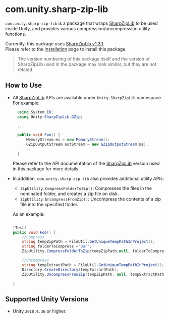 # com.unity.sharp-zip-lib

`com.unity.sharp-zip-lib` is a package that wraps [SharpZipLib](https://github.com/icsharpcode/SharpZipLib) to be used inside Unity,
and provides various compression/uncompression utility functions.

Currently, this package uses [SharpZipLib v1.3.1](https://github.com/icsharpcode/SharpZipLib/releases/tag/v1.3.1).  
Please refer to the [installation](Installation.md) page to install this package.
 
> The version numbering of this package itself and the version of SharpZipLib used in the package may look similar, 
but they are not related.


## How to Use

* All [SharpZipLib](https://github.com/icsharpcode/SharpZipLib) APIs are available under `Unity.SharpZipLib` namespace. For example: 
  ```csharp
    using System.IO;
    using Unity.SharpZipLib.GZip;
  
    ...
  
    public void Foo() {
        MemoryStream ms = new MemoryStream();
        GZipOutputStream outStream = new GZipOutputStream(ms);
        ...
    }

  ```

  Please refer to the API documentation of the [SharpZipLib](https://github.com/icsharpcode/SharpZipLib) version used 
  in this package for more details.

* In addition, `com.unity.sharp-zip-lib` also provides additional utility APIs:
  * `ZipUtility.CompressFolderToZip()`: Compresses the files in the nominated folder, and creates a zip file on disk. 
  * `ZipUtility.UncompressFromZip()`: Uncompress the contents of a zip file into the specified folder.
 
  As an example:
  ```csharp
  
  [Test]
  public void Foo() {
      //Compress 
      string tempZipPath = FileUtil.GetUniqueTempPathInProject();
      string folderToCompress ="Bar";
      ZipUtility.CompressFolderToZip(tempZipPath,null, folderToCompress);
  
      //Uncompress
      string tempExtractPath = FileUtil.GetUniqueTempPathInProject();
      Directory.CreateDirectory(tempExtractPath);
      ZipUtility.UncompressFromZip(tempZipPath, null, tempExtractPath);
  
  }
  ```


## Supported Unity Versions

* Unity `2018.4.36` or higher.
